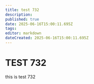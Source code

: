```yaml
---
title: test 732
description: 
published: true
date: 2025-06-16T15:00:11.695Z
tags: 
editor: markdown
dateCreated: 2025-06-16T15:00:11.695Z
---
```


# TEST 732
this is test 732

